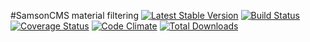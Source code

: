 #SamsonCMS material filtering [![Latest Stable Version](https://poser.pugx.org/samsonos/cms_filter/v/stable.svg)](https://packagist.org/packages/samsonos/cms_filter) [![Build Status](https://travis-ci.org/samsonos/cms_filter.png)](https://travis-ci.org/samsonos/cms_filter) [![Coverage Status](https://coveralls.io/repos/samsonos/cms_filter/badge.png)](https://coveralls.io/r/samsonos/cms_filter) [![Code Climate](https://codeclimate.com/github/samsonos/cms_filter/badges/gpa.svg)](https://codeclimate.com/github/samsonos/cms_filter) [![Total Downloads](https://poser.pugx.org/samsonos/cms_filter/downloads.svg)](https://packagist.org/packages/samsonos/cms_filter)
